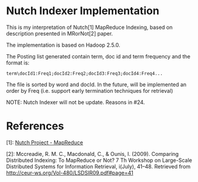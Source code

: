 # Nutch Indexer Implementation

This is my interpretation of Nutch[1] MapReduce Indexing, based on description presented in MRorNot[2] paper.

The implementation is based on Hadoop 2.5.0.

The Posting list generated contain term, doc id and term frequency and the format is:

```
term\docId1:Freq1;docId2:Freq2;docId3:Freq3;docId4:Freq4...
```

The file is sorted by word and docId. In the future, will be implemented an order by Freq (i.e. support early termination techniques for retrieval)

NOTE: Nutch Indexer will not be update. Reasons in #24.

# References 

[1]: [Nutch Project - MapReduce](http://wiki.apache.org/nutch/MapReduce)

[2]: Mccreadie, R. M. C., Macdonald, C., & Ounis, I. (2009). Comparing Distributed Indexing: To MapReduce or Not? 7 Th Workshop on Large-Scale Distributed Systems for Information Retrieval, i(July), 41–48. Retrieved from <http://ceur-ws.org/Vol-480/LSDSIR09.pdf#page=41>
